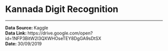 # Kannada Digit Recognition
<hr>
<b>Data Source: </b>Kaggle<br>
<b>Data Link: </b>https://drive.google.com/open?id=1NFP3BitW2l3QXWHOseTEY8DgGA9sDtSX<br>
<b>Date: </b>30/09/2019

